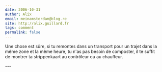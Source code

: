 ```yaml
---
date: 2006-10-31
author: Alix
email: meinamsterdam@blog.re
site: http://alix.guillard.fr
tags: comment
permalink: false
---
```


<p>
Une chose est sûre, si tu remontes dans un transport pour un trajet dans la même zone et la même heure, tu n'as pas besoin de composter, il te suffit de montrer ta strippenkaart au contrôleur ou au chauffeur.
</p>
---
